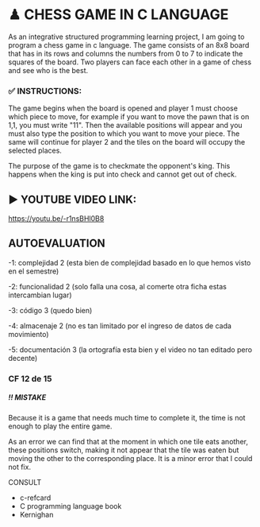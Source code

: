 # ♟ CHESS GAME IN C LANGUAGE
As an integrative structured programming learning project, I am going to program a chess game in c language. The game consists of an 8x8 board that has in its rows and columns the numbers from 0 to 7 to indicate the squares of the board. Two players can face each other in a game of chess and see who is the best.

### ✅ INSTRUCTIONS:
The game begins when the board is opened and player 1 must choose which piece to move, for example if you want to move the pawn that is on 1,1, you must write "11". Then the available positions will appear and you must also type the position to which you want to move your piece. The same will continue for player 2 and the tiles on the board will occupy the selected places.

The purpose of the game is to checkmate the opponent's king. This happens when the king is put into check and cannot get out of check.

## ▶️ YOUTUBE VIDEO LINK:
https://youtu.be/-r1nsBHl0B8

## AUTOEVALUATION
-1: complejidad 2 (esta bien de complejidad basado en lo que hemos visto en el semestre) 

-2: funcionalidad 2 (solo falla una cosa, al comerte otra ficha estas intercambian lugar) 

-3: código 3 (quedo bien) 

-4: almacenaje 2 (no es tan limitado por el ingreso de datos de cada movimiento) 

-5: documentación 3 (la ortografía esta bien y el video no tan editado pero decente) 

### CF 12 de 15

##### ‼️ MISTAKE
Because it is a game that needs much time to complete it, the time is not enough to play the entire game.

As an error we can find that at the moment in which one tile eats another, these positions switch, making it not appear that the tile was eaten but moving the other to the corresponding place. It is a minor error that I could not fix.

CONSULT
- c-refcard
- C programming language book
- Kernighan
